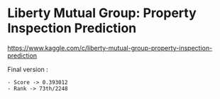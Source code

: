 Liberty Mutual Group: Property Inspection Prediction
==================================

https://www.kaggle.com/c/liberty-mutual-group-property-inspection-prediction

Final version :

	- Score -> 0.393012
	- Rank -> 73th/2248
